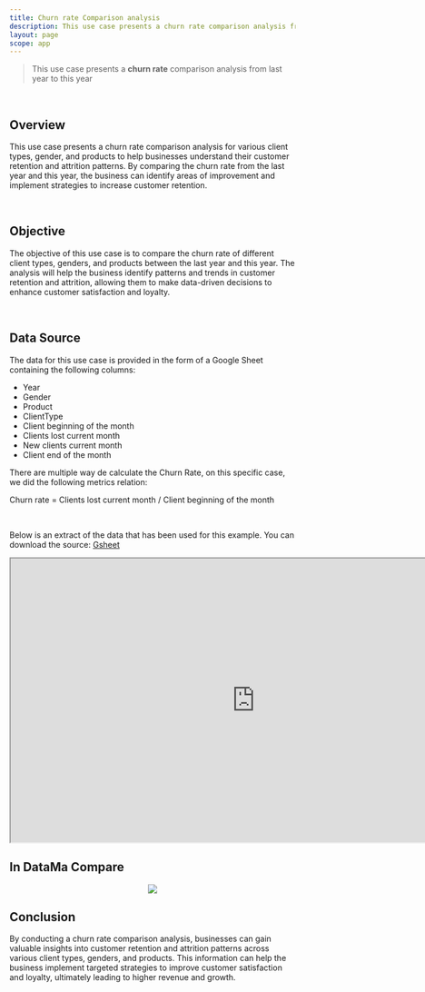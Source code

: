 ```yaml
---
title: Churn rate Comparison analysis
description: This use case presents a churn rate comparison analysis from last year to this year
layout: page
scope: app
---
```

> This use case presents a **churn rate** comparison analysis from last year to this year

<br>

## Overview

This use case presents a churn rate comparison analysis for various client types, gender, and products to help businesses understand their customer retention and attrition patterns. By comparing the churn rate from the last year and this year, the business can identify areas of improvement and implement strategies to increase customer retention.

<br>

## Objective

The objective of this use case is to compare the churn rate of different client types, genders, and products between the last year and this year. The analysis will help the business identify patterns and trends in customer retention and attrition, allowing them to make data-driven decisions to enhance customer satisfaction and loyalty.

<br>

## Data Source

The data for this use case is provided in the form of a Google Sheet containing the following columns:

- Year
- Gender
- Product
- ClientType
- Client beginning of the month
- Clients lost current month
- New clients current month
- Client end of the month


There are multiple way de calculate the Churn Rate, on this specific case, we did the following metrics relation: 

Churn rate = Clients lost current month / Client beginning of the month

<br>

Below is an extract of the data that has been used for this example. You can download the source: [Gsheet](https://docs.google.com/spreadsheets/d/1bNEeqm5CfpPmYPr_t4ff1xcJkSBKoVvwJd4vKB0sDzs/edit#gid=2097497440)

<iframe src="https://docs.google.com/spreadsheets/d/e/2PACX-1vTXYphkUS8WX6Wa4GZp5LBisnEOoqdLyp9darrXuIJPqmsnv_f8Tvhq_0sNX7L2uVfIaJjonTP2j8Fm/pubhtml?gid=2097497440&amp;single=true&amp;widget=true&amp;headers=false" width="860" height="500"></iframe>

## In DataMa Compare

<center><img src="{{site.url}}/{{site.baseurl}}/core_app/new/interface/homepage/get_inspired/images/Example_ChurnRate.JPG "/></center>


## Conclusion 

By conducting a churn rate comparison analysis, businesses can gain valuable insights into customer retention and attrition patterns across various client types, genders, and products. This information can help the business implement targeted strategies to improve customer satisfaction and loyalty, ultimately leading to higher revenue and growth.